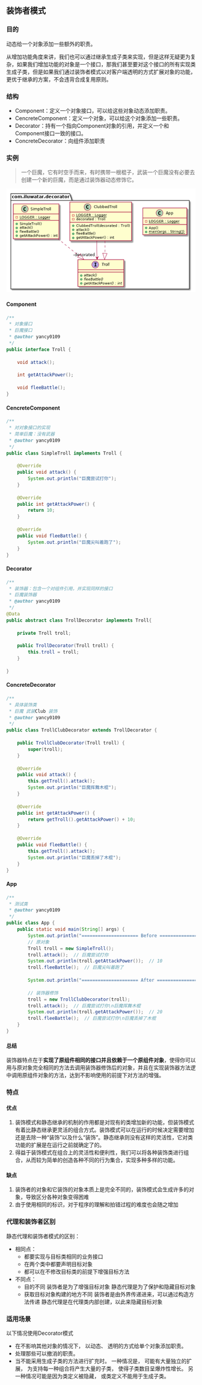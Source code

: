 ## 装饰者模式

 

### 目的

动态给一个对象添加一些额外的职责。

从增加功能角度来讲，我们也可以通过继承生成子类来实现，但是这样无疑更为复杂，如果我们增加功能的对象是一个接口，那我们甚至要对这个接口的所有实现类生成子类，但是如果我们通过装饰者模式以对客户端透明的方式扩展对象的功能，更优于继承的方案，不会违背合成复用原则。

### 结构

- Component：定义一个对象接口，可以给这些对象动态添加职责。
- CencreteComponent：定义一个对象，可以给这个对象添加一些职责。
- Decorator：持有一个指向Component对象的引用，并定义一个和Component接口一致的接口。
- ConcreteDecorator：向组件添加职责



### 实例

> 一个巨魔，它有时空手而来，有时携带一根棍子，武装一个巨魔没有必要去创建一个新的巨魔，而是通过装饰器动态修饰它。

![image-20230118130231960](https://raw.githubusercontent.com/yancy0109/image/main/11721/image-20230118130231960.png)

#### Component

```java
/**
 * 对象接口
 * 巨魔接口
 * @author yancy0109
 */
public interface Troll {

    void attack();

    int getAttackPower();

    void fleeBattle();
}
```

#### CencreteComponent

```java
/**
 * 对对象接口的实现
 * 简单巨魔：没有武器
 * @author yancy0109
 */
public class SimpleTroll implements Troll {

    @Override
    public void attack() {
        System.out.println("巨魔尝试打你");
    }

    @Override
    public int getAttackPower() {
        return 10;
    }

    @Override
    public void fleeBattle() {
        System.out.println("巨魔尖叫着跑了");
    }
}
```

#### Decorator

```java
/**
 * 装饰器：包含一个对组件引用，并实现同样的接口
 * 巨魔装饰器
 * @author yancy0109
 */
@Data
public abstract class TrollDecorator implements Troll{

    private Troll troll;

    public TrollDecorator(Troll troll) {
        this.troll = troll;
    }

}
```

#### ConcreteDecorator

```java
/**
 * 具体装饰类
 * 巨魔 武装Club 装饰
 * @author yancy0109
 */
public class TrollClubDecorator extends TrollDecorator {

    public TrollClubDecorator(Troll troll) {
        super(troll);
    }

    @Override
    public void attack() {
        this.getTroll().attack();
        System.out.println("巨魔挥舞木棍");
    }

    @Override
    public int getAttackPower() {
        return getTroll().getAttackPower() + 10;
    }

    @Override
    public void fleeBattle() {
        this.getTroll().attack();
        System.out.println("巨魔丢掉了木棍");
    }
}
```

#### App

```java
/**
 * 测试类
 * @author yancy0109
 */
public class App {
    public static void main(String[] args) {
        System.out.println("===================== Before ======================");
        // 原对象
        Troll troll = new SimpleTroll();
        troll.attack();  // 巨魔尝试打你
        System.out.println(troll.getAttackPower());  // 10
        troll.fleeBattle();  // 巨魔尖叫着跑了

        System.out.println("===================== After ======================");

        // 装饰器修饰
        troll = new TrollClubDecorator(troll);
        troll.attack();  // 巨魔尝试打你\n巨魔挥舞木棍
        System.out.println(troll.getAttackPower());  // 20
        troll.fleeBattle();  // 巨魔尝试打你\n巨魔丢掉了木棍
    }
}
```

#### 总结

装饰器特点在于**实现了原组件相同的接口并且依赖于一个原组件对象**，使得你可以用与原对象完全相同的方法去调用装饰器修饰后的对象，并且在实现装饰器方法逻中调用原组件对象的方法，达到不影响使用的前提下对方法的增强。

###  特点

####  优点

1. 装饰模式和静态继承的机制的作用都是对现有的类增加新的功能，但装饰模式有着比静态继承更灵活的组合方式。装饰模式可以在运行的时候决定需要增加还是去除一种“装饰”以及什么“装饰”。静态继承则没有这样的灵活性，它对类功能的扩展是在运行之前就确定了的。
2. 得益于装饰模式在组合上的灵活性和便利性，我们可以将各种装饰类进行组合，从而较为简单的创造各种不同的行为集合，实现多种多样的功能。

####  缺点

1. 装饰者的对象和它装饰的对象本质上是完全不同的，装饰模式会生成许多的对象，导致区分各种对象变得困难
2. 由于使用相同的标识，对于程序的理解和拍错过程的难度也会随之增加

### 代理和装饰者区别

静态代理和装饰者模式的区别：

* 相同点：
  * 都要实现与目标类相同的业务接口
  * 在两个类中都要声明目标对象
  * 都可以在不修改目标类的前提下增强目标方法
* 不同点：
  * 目的不同
    装饰者是为了增强目标对象
    静态代理是为了保护和隐藏目标对象
  * 获取目标对象构建的地方不同
    装饰者是由外界传递进来，可以通过构造方法传递
    静态代理是在代理类内部创建，以此来隐藏目标对象
  
### 适用场景

以下情况使用Decorator模式  
- 在不影响其他对象的情况下， 以动态、 透明的方式给单个对象添加职责。
- 处理那些可以撤消的职责。
- 当不能采用生成子类的方法进行扩充时。 一种情况是， 可能有大量独立的扩展， 为支持每一种组合将产生大量的子类， 使得子类数目呈爆炸性增长。 另一种情况可能是因为类定义被隐藏， 或类定义不能用于生成子类。
